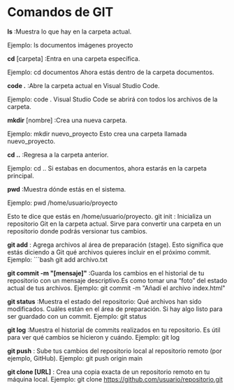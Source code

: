 # Comandos de GIT

**ls** :Muestra lo que hay en la carpeta actual.

Ejemplo: ls documentos  imágenes  proyecto

**cd** [carpeta] :Entra en una carpeta específica.

Ejemplo: cd documentos
    Ahora estás dentro de la carpeta documentos.

**code .** :Abre la carpeta actual en Visual Studio Code.

Ejemplo: code .
    Visual Studio Code se abrirá con todos los archivos de la carpeta.

**mkdir** [nombre] :Crea una nueva carpeta.

Ejemplo: mkdir nuevo_proyecto
    Esto crea una carpeta llamada nuevo_proyecto.

**cd ..** :Regresa a la carpeta anterior.

Ejemplo: cd ..
    Si estabas en documentos, ahora estarás en la carpeta principal.

**pwd** :Muestra dónde estás en el sistema.

Ejemplo: pwd /home/usuario/proyecto

Esto te dice que estás en /home/usuario/proyecto.
git init : Inicializa un repositorio Git en la carpeta actual. Sirve para convertir una carpeta en un repositorio donde podrás versionar tus cambios.

**git add** : Agrega archivos al área de preparación (stage). Esto significa que estás diciendo a Git qué archivos quieres incluir en el próximo commit.
Ejemplo: ```bash  git add archivo.txt

**git commit -m "[mensaje]"** :Guarda los cambios en el historial de tu repositorio con un mensaje descriptivo.Es como tomar una “foto” del estado actual de tus archivos.
Ejemplo: git commit -m "Añadí el archivo index.html"

**git status** :Muestra el estado del repositorio:
Qué archivos han sido modificados.
Cuáles están en el área de preparación.
Si hay algo listo para ser guardado con un commit.
Ejemplo: git status

**git log** :Muestra el historial de commits realizados en tu repositorio.
Es útil para ver qué cambios se hicieron y cuándo.
Ejemplo: git log

**git push** : Sube tus cambios del repositorio local al repositorio remoto (por ejemplo, GitHub).
Ejemplo: git push origin main

**git clone [URL]** : Crea una copia exacta de un repositorio remoto en tu máquina local.
Ejemplo: git clone <https://github.com/usuario/repositorio.git>
